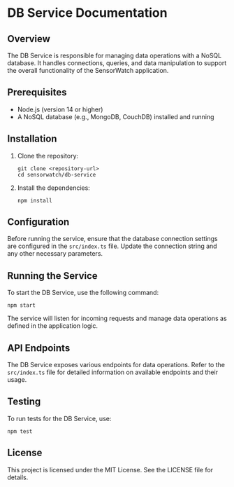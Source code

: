 # DB Service Documentation

## Overview
The DB Service is responsible for managing data operations with a NoSQL database. It handles connections, queries, and data manipulation to support the overall functionality of the SensorWatch application.

## Prerequisites
- Node.js (version 14 or higher)
- A NoSQL database (e.g., MongoDB, CouchDB) installed and running

## Installation
1. Clone the repository:
   ```
   git clone <repository-url>
   cd sensorwatch/db-service
   ```

2. Install the dependencies:
   ```
   npm install
   ```

## Configuration
Before running the service, ensure that the database connection settings are configured in the `src/index.ts` file. Update the connection string and any other necessary parameters.

## Running the Service
To start the DB Service, use the following command:
```
npm start
```

The service will listen for incoming requests and manage data operations as defined in the application logic.

## API Endpoints
The DB Service exposes various endpoints for data operations. Refer to the `src/index.ts` file for detailed information on available endpoints and their usage.

## Testing
To run tests for the DB Service, use:
```
npm test
```

## License
This project is licensed under the MIT License. See the LICENSE file for details.